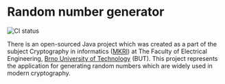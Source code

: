# Random number generator
![CI status](https://img.shields.io/badge/build-passing-brightgreen.svg)

There is an open-sourced Java project which was created as a part of the subject Cryptography in informatics ([MKRI](https://www.vutbr.cz/en/students/courses/detail/133999)) at The Faculty of Electrical Engineering, [Brno University of Technology](https://www.vutbr.cz/en/) (BUT). This project represents the application for generating random numbers which are widely used in modern cryptography.
